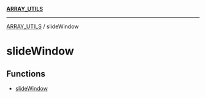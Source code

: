 [**ARRAY_UTILS**](../README.md)

***

[ARRAY_UTILS](../README.md) / slideWindow

# slideWindow

## Functions

- [slideWindow](functions/slideWindow.md)

